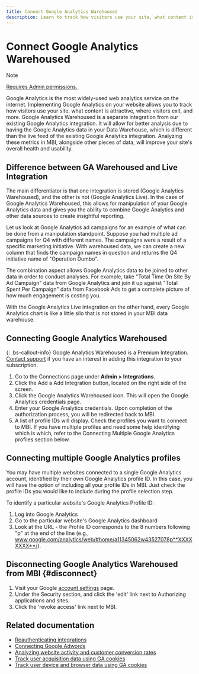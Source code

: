 ```yaml
---
title: Connect Google Analytics Warehoused
description: Learn to track how visitors use your site, what content is attractive, where visitors exit, and more.
---
```

# Connect Google Analytics Warehoused

>[!NOTE]
>
>[Requires Admin permissions.](../../../administrator/user-management/user-management.md)

Google Analytics is the most widely-used web analytics service on the internet. Implementing Google Analytics on your website allows you to track how visitors use your site, what content is attractive, where visitors exit, and more. Google Analytics Warehoused is a separate integration from our existing Google Analytics integration. It will allow for better analysis due to having the Google Analytics data in your Data Warehouse, which is different than the live feed of the existing Google Analytics integration. Analyzing these metrics in MBI, alongside other pieces of data, will improve your site's overall health and usability.

## Difference between GA Warehoused and Live Integration

The main differentiator is that one integration is stored (Google Analytics Warehoused), and the other is not (Google Analytics Live). In the case of Google Analytics Warehoused, this allows for manipulation of your Google Analytics data and gives you the ability to combine Google Analytics and other data sources to create insightful reporting.

Let us look at Google Analytics ad campaigns for an example of what can be done from a manipulation standpoint. Suppose you had multiple ad campaigns for Q4 with different names. The campaigns were a result of a specific marketing initiative. With warehoused data, we can create a new column that finds the campaign names in question and returns the Q4 initiative name of "Operation Dumbo".

The combination aspect allows Google Analytics data to be joined to other data in order to conduct analyses. For example, take "Total Time On Site By Ad Campaign" data from Google Analytics and join it up against "Total Spent Per Campaign" data from Facebook Ads to get a complete picture of how much engagement is costing you.

With the Google Analytics Live integration on the other hand, every Google Analytics chart is like a little silo that is not stored in your MBI data warehouse.

## Connecting Google Analytics Warehoused

{: .bs-callout-info}
Google Analytics Warehoused is a Premium Integration. [Contact support](../../../getting-started/support.md) if you have an interest in adding this integration to your subscription.

1. Go to the Connections page under **Admin > Integrations**.
1. Click the Add a Add Integration button, located on the right side of the screen.
1. Click the Google Analytics Warehoused icon. This will open the Google Analytics credentials page.
1. Enter your Google Analytics credentials. Upon completion of the authorization process, you will be redirected back to MBI.
1. A list of profile IDs will display. Check the profiles you want to connect to MBI. If you have multiple profiles and need some help identifying which is which, refer to the Connecting Multiple Google Analytics profiles section below.

## Connecting multiple Google Analytics profiles

You may have multiple websites connected to a single Google Analytics account, identified by their own Google Analytics profile ID. In this case, you will have the option of including all your profile IDs in MBI. Just check the profile IDs you would like to include during the profile selection step.

To identify a particular website's Google Analytics Profile ID:

1. Log into Google Analytics
1. Go to the particular website's Google Analytics dashboard
1. Look at the URL - the Profile ID corresponds to the 8 numbers following "p" at the end of the line (e.g., www.google.com/analytics/web/#home/a11345062w43527078p**XXXXXXXX**/).

## Disconnecting Google Analytics Warehoused from MBI {#disconnect}

1. Visit your Google [account settings](https://www.google.com/accounts/) page.
1. Under the Security section,  and click the 'edit' link next to Authorizing applications and sites.
1. Click the 'revoke access' link next to MBI.

## Related documentation

* [Reauthenticating integrations](https://support.magento.com/hc/en-us/articles/360016733151)
* [Connecting Google Adwords](../integrations/google-adwords.md)
* [Analyzing website activity and customer conversion rates](../../analysis/web-act-cust-conversion.md)
* [Track user acquisition data using GA cookies](../../analysis/google-track-user-acq.md)
* [Track user device and browser data using GA cookies](https://support.magento.com/hc/en-us/articles/360016732911)

